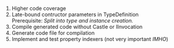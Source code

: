 ﻿1. Higher code coverage
1. Late-bound contructor parameters in TypeDefinition\
   Prerequisite: _Split into type and instance creation._
1. Compile generated code without Castle or IInvocation
1. Generate code file for compilation
1. Implement and test property indexers (not very important _IMHO_)